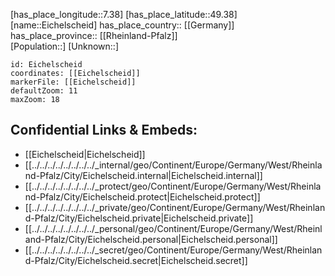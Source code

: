 ﻿---
location: [49.38,7.38] 
mapzoom: [7,12] 
mapmarker: city 
type: City
tags:
- geo/City


SpocWebEntityId: 29995
isDeleted: false
confidential: public

---
[has_place_longitude::7.38] 
[has_place_latitude::49.38] 
[name::Eichelscheid] 
has_place_country:: [[Germany]]  
has_place_province:: [[Rheinland-Pfalz]]  
[Population::] 
[Unknown::] 


```leaflet
id: Eichelscheid
coordinates: [[Eichelscheid]] 
markerFile: [[Eichelscheid]] 
defaultZoom: 11 
maxZoom: 18
```


## Confidential Links & Embeds: 
- [[Eichelscheid|Eichelscheid]]  
- [[../../../../../../../../_internal/geo/Continent/Europe/Germany/West/Rheinland-Pfalz/City/Eichelscheid.internal|Eichelscheid.internal]] 
- [[../../../../../../../../_protect/geo/Continent/Europe/Germany/West/Rheinland-Pfalz/City/Eichelscheid.protect|Eichelscheid.protect]] 
- [[../../../../../../../../_private/geo/Continent/Europe/Germany/West/Rheinland-Pfalz/City/Eichelscheid.private|Eichelscheid.private]] 
- [[../../../../../../../../_personal/geo/Continent/Europe/Germany/West/Rheinland-Pfalz/City/Eichelscheid.personal|Eichelscheid.personal]] 
- [[../../../../../../../../_secret/geo/Continent/Europe/Germany/West/Rheinland-Pfalz/City/Eichelscheid.secret|Eichelscheid.secret]] 
